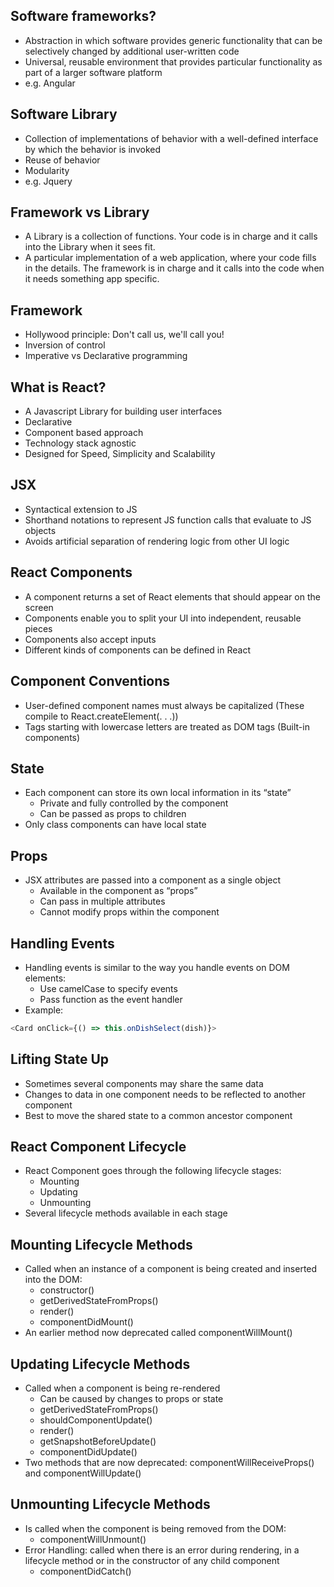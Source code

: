 ## Software frameworks?
- Abstraction in which software provides generic functionality that can be selectively changed by additional user-written code
- Universal, reusable environment that provides particular functionality as part of a larger software platform
- e.g. Angular

## Software Library
- Collection of implementations of behavior with a well-defined interface by which the behavior is invoked
- Reuse of behavior
- Modularity
- e.g. Jquery

## Framework vs Library
- A Library is a collection of functions. Your code is in charge and it calls into the Library when it sees fit.
- A particular implementation of a web application, where your code fills in the details. The framework is in charge and it calls into the code when it needs something app specific.

## Framework
- Hollywood principle: Don't call us, we'll call you!
- Inversion of control
- Imperative vs Declarative programming

## What is React?
- A Javascript Library for building user interfaces
- Declarative
- Component based approach
- Technology stack agnostic
- Designed for Speed, Simplicity and Scalability

## JSX
- Syntactical extension to JS
- Shorthand notations to represent JS function calls that evaluate to JS objects
- Avoids artificial separation of rendering logic from other UI logic

## React Components
- A component returns a set of React elements that should appear on the screen
- Components enable you to split your UI into independent, reusable pieces
- Components also accept inputs
- Different kinds of components can be defined in React

## Component Conventions
- User-defined component names must always be capitalized (These compile to React.createElement(. . .))
- Tags starting with lowercase letters are treated as DOM tags (Built-in components)

## State
* Each component can store its own local information in its “state”
  * Private and fully controlled by the component
  * Can be passed as props to children
* Only class components can have local state

## Props
* JSX attributes are passed into a component as a single object
  * Available in the component as “props”
  * Can pass in multiple attributes
  * Cannot modify props within the component

## Handling Events
* Handling events is similar to the way you handle events on DOM elements:
  * Use camelCase to specify events
  * Pass function as the event handler
* Example:
```javascript
<Card onClick={() => this.onDishSelect(dish)}>
```

## Lifting State Up
- Sometimes several components may share the same data
- Changes to data in one component needs to be reflected to another component
- Best to move the shared state to a common ancestor component

## React Component Lifecycle
* React Component goes through the following
lifecycle stages:
  * Mounting
  * Updating
  * Unmounting
* Several lifecycle methods available in each stage

## Mounting Lifecycle Methods
* Called when an instance of a component is being created
and inserted into the DOM:
  * constructor()
  * getDerivedStateFromProps()
  * render()
  * componentDidMount()
* An earlier method now deprecated called componentWillMount()

## Updating Lifecycle Methods
* Called when a component is being re-rendered
  * Can be caused by changes to props or state
  * getDerivedStateFromProps()
  * shouldComponentUpdate()
  * render()
  * getSnapshotBeforeUpdate()
  * componentDidUpdate()
* Two methods that are now deprecated:
componentWillReceiveProps() and componentWillUpdate()

## Unmounting Lifecycle Methods
* Is called when the component is being removed
from the DOM:
  * componentWillUnmount()
* Error Handling: called when there is an error
during rendering, in a lifecycle method or in the
constructor of any child component
  * componentDidCatch()